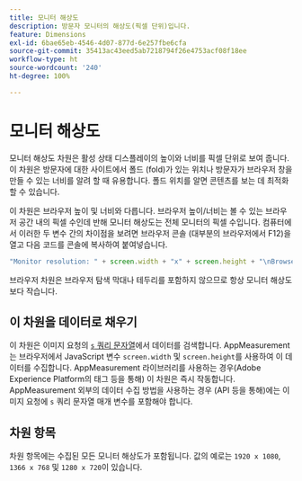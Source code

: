 ```yaml
---
title: 모니터 해상도
description: 방문자 모니터의 해상도(픽셀 단위)입니다.
feature: Dimensions
exl-id: 6bae65eb-4546-4d07-877d-6e257fbe6cfa
source-git-commit: 35413ac43eed5ab7218794f26e4753acf08f18ee
workflow-type: ht
source-wordcount: '240'
ht-degree: 100%

---
```


# 모니터 해상도

모니터 해상도 차원은 활성 상태 디스플레이의 높이와 너비를 픽셀 단위로 보여 줍니다. 이 차원은 방문자에 대한 사이트에서 폴드 (fold)가 있는 위치나 방문자가 브라우저 창을 만들 수 있는 너비를 알려 할 때 유용합니다. 폴드 위치를 알면 콘텐츠를 보는 데 최적화할 수 있습니다.

이 차원은 브라우저 높이 및 너비와 다릅니다. 브라우저 높이/너비는 볼 수 있는 브라우저 공간 내의 픽셀 수인데 반해 모니터 해상도는 전체 모니터의 픽셀 수입니다. 컴퓨터에서 이러한 두 변수 간의 차이점을 보려면 브라우저 콘솔 (대부분의 브라우저에서 F12)을 열고 다음 코드를 콘솔에 복사하여 붙여넣습니다.

```js
"Monitor resolution: " + screen.width + "x" + screen.height + "\nBrowser resolution: " + window.innerWidth + "x" + window.innerHeight;
```

브라우저 차원은 브라우저 탐색 막대나 테두리를 포함하지 않으므로 항상 모니터 해상도보다 작습니다.

## 이 차원을 데이터로 채우기

이 차원은 이미지 요청의 [`s` 쿼리 문자열](/help/implement/validate/query-parameters.md)에서 데이터를 검색합니다. AppMeasurement는 브라우저에서 JavaScript 변수 `screen.width` 및 `screen.height`를 사용하여 이 데이터를 수집합니다. AppMeasurement 라이브러리를 사용하는 경우(Adobe Experience Platform의 태그 등을 통해) 이 차원은 즉시 작동합니다. AppMeasurement 외부의 데이터 수집 방법을 사용하는 경우 (API 등을 통해)에는 이미지 요청에 `s` 쿼리 문자열 매개 변수를 포함해야 합니다.

## 차원 항목

차원 항목에는 수집된 모든 모니터 해상도가 포함됩니다. 값의 예로는 `1920 x 1080`, `1366 x 768` 및 `1280 x 720`이 있습니다.
